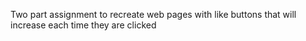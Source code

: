 Two part assignment to recreate web pages with like buttons that will increase each time they are clicked
